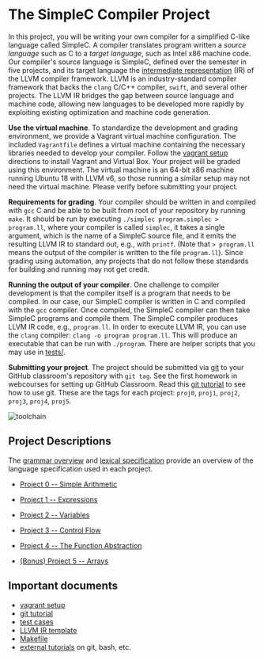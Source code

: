 # The SimpleC Compiler Project

In this project, you will be writing your own compiler for a simplified C-like language called SimpleC.  A compiler translates program written a _source language_ such as C to a _target language_, such as Intel x86 machine code.  Our compiler's source language is SimpleC, defined over the semester in five projects, and its target language the [intermediate representation](https://llvm.org/docs/LangRef.html#integer-type) (IR) of the LLVM compiler framework.  LLVM is an industry-standard compiler framework that backs the `clang` C/C++ compiler, `swift`, and several other projects.  The LLVM IR bridges the gap between source language and machine code, allowing new languages to be developed more rapidly by exploiting existing optimization and machine code generation.

__Use the virtual machine__.  To standardize the development and grading environment, we provide a Vagrant virtual machine configuration.  The included `Vagrantfile` defines a virtual machine containing the necessary libraries needed to develop your compiler.  Follow the [vagrant setup](vagrant_setup.md) directions to install Vagrant and Virtual Box.   Your project will be graded using this environment.  The virtual machine is an 64-bit x86 machine running Ubuntu 18 with LLVM v6, so those running a similar setup may not need the virtual machine.  Please verify before submitting your project.

__Requirements for grading__.  Your compiler should be written in and compiled with `gcc` C and be able to be built from root of your repository by running `make`.  It should be run by executing `./simplec program.simplec > program.ll`, where your compiler is called `simplec`, it takes a single argument, which is the name of a SimpleC source file, and it emits the resulting LLVM IR to standard out, e.g., with `printf`.  (Note that `> program.ll` means the output of the compiler is written to the file `program.ll`).  Since grading using automation, any projects that do not follow these standards for building and running may not get credit.

__Running the output of your compiler__.  One challenge to compiler development is that the compiler itself is a program that needs to be compiled.  In our case, our SimpleC compiler is written in C and compiled with the `gcc` compiler.   Once compiled, the SimpleC compiler can then take SimpleC programs and compile them.  The SimpleC compiler produces LLVM IR code, e.g., `program.ll`.  In order to execute LLVM IR, you can use the `clang` compiler: `clang -o program program.ll`.  This will produce an executable that can be run with `./program`.  There are helper scripts that you may use in [tests/](tests).

__Submitting your project__. The project should be submitted via [git](git.md) to your GitHub classroom's repository with `git tag`.  See the first homework in webcourses for setting up GitHub Classroom.  Read this [git tutorial](git.md) to see how to use git.  These are the tags for each project: `proj0`, `proj1`, `proj2`, `proj3`, `proj4`, `proj5`.

![toolchain](https://raw.githubusercontent.com/cop3402fall19/syllabus/master/projects/toolchain.png)

## Project Descriptions

The [grammar overview](grammar_overview.md) and [lexical specification](lexical_specification.md) provide an overview of the language specification used in each project.

- [Project 0 -- Simple Arithmetic](project0.md)

- [Project 1 -- Expressions](project1.md)

- [Project 2 -- Variables](project2.md)

- [Project 3 -- Control Flow](project3.md)

- [Project 4 -- The Function Abstraction](project4.md)

- [(Bonus) Project 5 -- Arrays](project5bonus.md)

## Important documents

- [vagrant setup](vagrant_setup.md)
- [git tutorial](git.md)
- [test cases](tests/)
- [LLVM IR template](template.ll)
- [Makefile](make/Makefile)
- [external tutorials](tutorials.md) on git, bash, etc.
